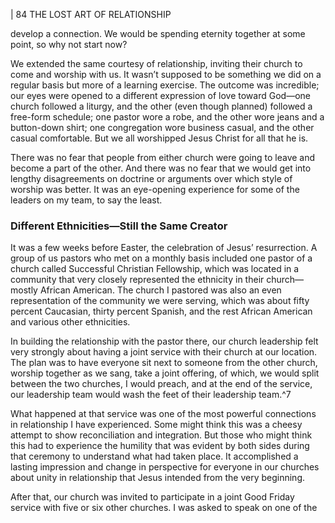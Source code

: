 | 84 THE LOST ART OF RELATIONSHIP

develop a connection. We would be spending eternity together at some point, so
why not start now?

We extended the same courtesy of relationship, inviting their church to
come and worship with us. It wasn’t supposed to be something we did on a
regular basis but more of a learning exercise. The outcome was incredible; our
eyes were opened to a different expression of love toward God—one church
followed a liturgy, and the other (even though planned) followed a free-form
schedule; one pastor wore a robe, and the other wore jeans and a button-down
shirt; one congregation wore business casual, and the other casual comfortable.
But we all worshipped Jesus Christ for all that he is.

There was no fear that people from either church were going to leave and
become a part of the other. And there was no fear that we would get into lengthy
disagreements on doctrine or arguments over which style of worship was better. It
was an eye-opening experience for some of the leaders on my team, to say the least.

### Different Ethnicities—Still the Same Creator

It was a few weeks before Easter, the celebration of Jesus’ resurrection. A
group of us pastors who met on a monthly basis included one pastor of a church
called Successful Christian Fellowship, which was located in a community that
very closely represented the ethnicity in their church—mostly African American.
The church I pastored was also an even representation of the community we
were serving, which was about fifty percent Caucasian, thirty percent Spanish,
and the rest African American and various other ethnicities.

In building the relationship with the pastor there, our church leadership felt
very strongly about having a joint service with their church at our location. The
plan was to have everyone sit next to someone from the other church, worship
together as we sang, take a joint offering, of which, we would split between the
two churches, I would preach, and at the end of the service, our leadership team
would wash the feet of their leadership team.^7

What happened at that service was one of the most powerful connections
in relationship I have experienced. Some might think this was a cheesy attempt
to show reconciliation and integration. But those who might think this had to
experience the humility that was evident by both sides during that ceremony
to understand what had taken place. It accomplished a lasting impression and
change in perspective for everyone in our churches about unity in relationship
that Jesus intended from the very beginning.

After that, our church was invited to participate in a joint Good Friday
service with five or six other churches. I was asked to speak on one of the